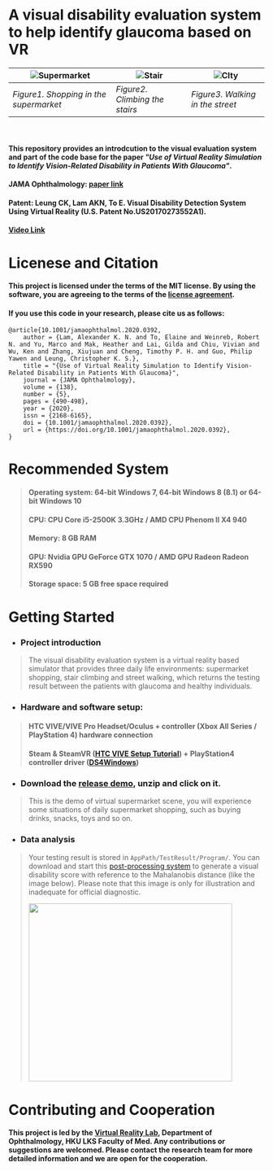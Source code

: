 # A visual disability evaluation system to help identify glaucoma based on VR

|![Supermarket](Assets/Supermarket.gif)     |![Stair](Assets/Stair.gif)         |   ![CIty](Assets/City.gif)        |
| -----------                               | -----------                       | ---------                         |
| *Figure1. Shopping in the supermarket*    | *Figure2. Climbing the stairs*    |*Figure3. Walking in the street*   |

&nbsp;&nbsp;&nbsp;&nbsp;&nbsp;&nbsp;&nbsp;&nbsp;&nbsp;&nbsp;&nbsp;&nbsp;&nbsp;&nbsp;&nbsp;&nbsp;&nbsp;&nbsp;&nbsp;&nbsp;&nbsp;&nbsp;&nbsp;&nbsp;&nbsp;
&nbsp;&nbsp;&nbsp;&nbsp;&nbsp;&nbsp;&nbsp;&nbsp;&nbsp;&nbsp;&nbsp;&nbsp;&nbsp;&nbsp;&nbsp;&nbsp;&nbsp;&nbsp;&nbsp;&nbsp;&nbsp;&nbsp;&nbsp;&nbsp;&nbsp;&nbsp;&nbsp;&nbsp;&nbsp;&nbsp;&nbsp;

    
#### This repository provides an introdcution to the visual evaluation system and part of the code base for the paper *"Use of Virtual Reality Simulation to Identify Vision-Related Disability in Patients With Glaucoma"*.
#### JAMA Ophthalmology: [paper link](https://jamanetwork.com/journals/jamaophthalmology/fullarticle/2762850)
#### Patent: Leung CK, Lam AKN, To E. Visual Disability Detection System Using Virtual Reality (U.S. Patent No.US20170273552A1).
#### [Video Link](https://edhub.ama-assn.org/jn-learning/video-player/18315135)

# Licenese and Citation
#### This project is licensed under the terms of the MIT license. By using the software, you are agreeing to the terms of the [license agreement](LICENSE).

#### If you use this code in your research, please cite us as follows:
```
@article{10.1001/jamaophthalmol.2020.0392,
    author = {Lam, Alexander K. N. and To, Elaine and Weinreb, Robert N. and Yu, Marco and Mak, Heather and Lai, Gilda and Chiu, Vivian and Wu, Ken and Zhang, Xiujuan and Cheng, Timothy P. H. and Guo, Philip Yawen and Leung, Christopher K. S.},
    title = "{Use of Virtual Reality Simulation to Identify Vision-Related Disability in Patients With Glaucoma}",
    journal = {JAMA Ophthalmology},
    volume = {138},
    number = {5},
    pages = {490-498},
    year = {2020},
    issn = {2168-6165},
    doi = {10.1001/jamaophthalmol.2020.0392},
    url = {https://doi.org/10.1001/jamaophthalmol.2020.0392},
}
```
# Recommended System
> #### Operating system: 64-bit Windows 7, 64-bit Windows 8 (8.1) or 64-bit Windows 10
> #### CPU: CPU Core i5-2500K 3.3GHz / AMD CPU Phenom II X4 940
> #### Memory: 8 GB RAM
> #### GPU: Nvidia GPU GeForce GTX 1070 / AMD GPU Radeon Radeon RX590
> #### Storage space: 5 GB free space required

# Getting Started
- ### Project introduction
> The visual disability evaluation system is a virtual reality based simulator that provides three daily life environments: supermarket shopping, stair climbing and street walking, which returns the testing result between the patients with glaucoma and healthy individuals.
- ### Hardware and software setup:
> #### HTC VIVE/VIVE Pro Headset/Oculus + controller (Xbox All Series / PlayStation 4) hardware connection
> #### Steam & SteamVR ([HTC VIVE Setup Tutorial](https://support.steampowered.com/steamvr/HTC_Vive/)) + PlayStation4 controller driver ([DS4Windows](https://ryochan7.github.io/ds4windows-site/))
- ### Download the [release demo](https://github.com/RealBrandonChen/VisualDisabilitySim/releases/download/Compiled/Integrated_VR_Project_Build.7z), unzip and click on it.
> This is the demo of virtual supermarket scene, you will experience some situations of daily supermarket shopping, such as buying drinks, snacks, toys and so on.
- ### Data analysis
> Your testing result is stored in `AppPath/TestResult/Program/`. You can download and start this [post-processing system](https://github.com/RealBrandonChen/VisualDisabilitySim/releases/download/Compiled/VR.Visual.Disability.Performance.Scoring.rar) to generate a visual disability score with reference to the Mahalanobis distance (like the image below). Please note that this image is only for illustration and inadequate for official diagnostic.
> 
><Image of the evaluation score src="Assets/Eva.png" width="400" height="350">

# Contributing and Cooperation
#### 
#### This project is led by the [Virtual Reality Lab](https://www.ophthalmology.hku.hk/virtualreality), Department of Ophthalmology, HKU LKS Faculty of Med. Any contributions or suggestions are welcomed. Please contact the research team for more detailed information and we are open for the cooperation.
